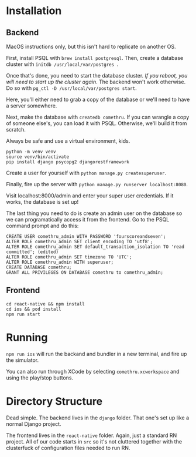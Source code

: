 # Installation
## Backend
MacOS instructions only, but this isn't hard to replicate on another OS.

First, install PSQL with `brew install postgresql`. Then, create a database cluster with `initdb /usr/local/var/postgres
`. 

Once that's done, you need to start the database cluster. *If you reboot, you will need to start up the cluster again*. The backend won't work otherwise. Do so with `pg_ctl -D /usr/local/var/postgres start`.

Here, you'll either need to grab a copy of the database or we'll need to have a server somewhere.

Next, make the database with `createdb comethru`. If you can wrangle a copy of someone else's, you can load it with PSQL. Otherwise, we'll build it from scratch.

Always be safe and use a virtual environment, kids.
```
python -m venv venv
source venv/bin/activate
pip install django psycopg2 djangorestframework
```

Create a user for yourself with `python manage.py createsuperuser`.

Finally, fire up the server with `python manage.py runserver localhost:8080`. 

Visit localhost:8000/admin and enter your super user credentials. If it works,
the database is set up!

The last thing you need to do is create an admin user on the database so we can programatically access it from the frontend. Go to the PSQL command prompt and do this:
```
CREATE USER comethru_admin WITH PASSWORD 'fourscoreandseven';
ALTER ROLE comethru_admin SET client_encoding TO 'utf8';
ALTER ROLE comethru_admin SET default_transaction_isolation TO 'read committed'; (edited) 
ALTER ROLE comethru_admin SET timezone TO 'UTC';
ALTER ROLE comethru_admin WITH superuser;
CREATE DATABASE comethru;
GRANT ALL PRIVILEGES ON DATABASE comethru to comethru_admin;
```

## Frontend
```
cd react-native && npm install
cd ios && pod install
npm run start
```

# Running
`npm run ios` will run the backand and bundler in a new terminal, and fire up the simulator.

You can also run through XCode by selecting `comethru.xcworkspace` and using the play/stop buttons.

# Directory Structure
Dead simple. The backend lives in the `django` folder. That one's set up like a normal Django project.

The frontend lives in the `react-native` folder. Again, just a standard RN project. All of our code starts in `src` so it's not cluttered together with the clusterfuck of configuration files needed to run RN. 
